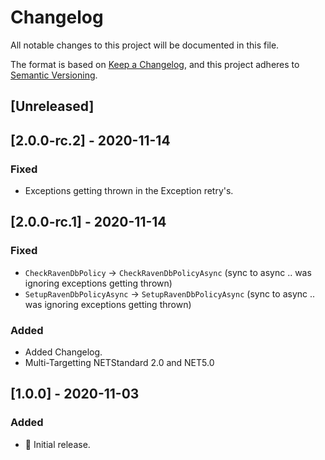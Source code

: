 # Changelog

All notable changes to this project will be documented in this file.

The format is based on [Keep a Changelog](https://keepachangelog.com/en/1.0.0/),
and this project adheres to [Semantic Versioning](https://semver.org/spec/v2.0.0.html).

## [Unreleased]


## [2.0.0-rc.2] - 2020-11-14

### Fixed

- Exceptions getting thrown in the Exception retry's.


## [2.0.0-rc.1] - 2020-11-14

### Fixed 

- `CheckRavenDbPolicy` -> `CheckRavenDbPolicyAsync` (sync to async .. was ignoring exceptions getting thrown)
- `SetupRavenDbPolicyAsync` -> `SetupRavenDbPolicyAsync` (sync to async .. was ignoring exceptions getting thrown)

### Added

- Added Changelog.
- Multi-Targetting NETStandard 2.0 and NET5.0


## [1.0.0] - 2020-11-03

### Added

- :rocket: Initial release.

